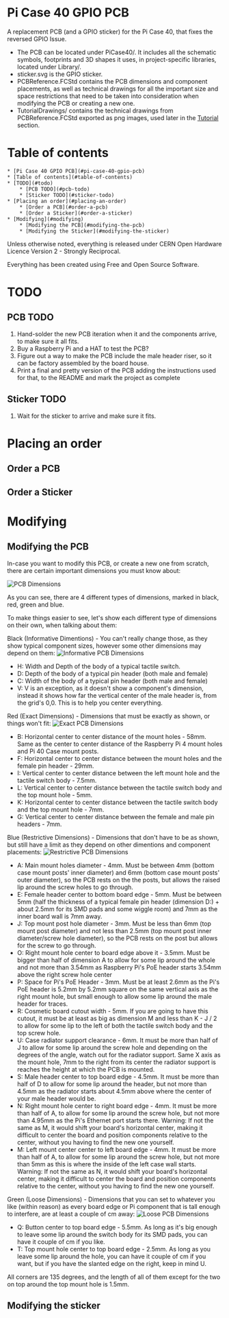 Pi Case 40 GPIO PCB
===================

A replacement PCB (and a GPIO sticker) for the Pi Case 40, that fixes the reversed GPIO Issue.

 - The PCB can be located under PiCase40/. It includes all the schematic symbols, footprints and 3D shapes it uses, in project-specific libraries, located under Library/.
 - sticker.svg is the GPIO sticker.
 - PCBReference.FCStd contains the PCB dimensions and component placements, as well as technical drawings for all the important size and space restrictions that need to be taken into consideration when modifying the PCB or creating a new one.
 - TutorialDrawings/ contains the technical drawings from PCBReference.FCStd exported as png images, used later in the [Tutorial](#Tutorial) section.

Table of contents
=================

<!--ts-->
    * [Pi Case 40 GPIO PCB](#pi-case-40-gpio-pcb)
    * [Table of contents](#table-of-contents)
    * [TODO](#todo)
        * [PCB TODO](#pcb-todo)
        * [Sticker TODO](#sticker-todo)
    * [Placing an order](#placing-an-order)
        * [Order a PCB](#order-a-pcb)
        * [Order a Sticker](#order-a-sticker)
    * [Modifying](#modifying)
        * [Modifying the PCB](#modifying-the-pcb)
        * [Modifying the Sticker](#modifying-the-sticker)
<!--te-->


Unless otherwise noted, everything is released under CERN Open Hardware Licence Version 2 - Strongly Reciprocal.

Everything has been created using Free and Open Source Software.

TODO
====


PCB TODO
--------

1. Hand-solder the new PCB iteration when it and the components arrive, to make sure it all fits.
2. Buy a Raspberry Pi and a HAT to test the PCB?
3. Figure out a way to make the PCB include the male header riser, so it can be factory assembled by the board house.
4. Print a final and pretty version of the PCB adding the instructions used for that, to the README and mark the project as complete

Sticker TODO
-------

1. Wait for the sticker to arrive and make sure it fits.

Placing an order
================


Order a PCB
-----------

Order a Sticker
---------------

Modifying
========


Modifying the PCB
-----------------

In-case you want to modify this PCB, or create a new one from scratch, there are certain important dimensions you must know about:

![PCB Dimensions](TutorialDrawings/Dimensions.png)

As you can see, there are 4 different types of dimensions, marked in black, red, green and blue.

To make things easier to see, let's show each different type of dimensions on their own, when talking about them:

Black (Informative Dimentions) - You can't really change those, as they show typical component sizes, however some other dimensions may depend on them:
![Informative PCB Dimensions](TutorialDrawings/Dimensions-Informative.png)

 - H: Width and Depth of the body of a typical tactile switch.
 - D: Depth of the body of a typical pin header (both male and female)
 - C: Width of the body of a typical pin header (both male and female)
 - V: V is an exception, as it doesn't show a component's dimension, instead it shows how far the vertical center of the male header is, from the grid's 0,0. This is to help you center everything.

Red (Exact Dimensions) - Dimensions that must be exactly as shown, or things won't fit:
![Exact PCB Dimensions](TutorialDrawings/Dimensions-Exact.png)

 - B: Horizontal center to center distance of the mount holes - 58mm. Same as the center to center distance of the Raspberry Pi 4 mount holes and Pi 40 Case mount posts.
 - F: Horizontal center to center distance between the mount holes and the female pin header - 29mm.
 - I: Vertical center to center distance between the left mount hole and the tactile switch body - 7.5mm.
 - L: Vertical center to center distance between the tactile switch body and the top mount hole - 5mm.
 - K: Horizontal center to center distance between the tactile switch body and the top mount hole - 7mm.
 - G: Vertical center to center distance between the female and male pin headers - 7mm.

Blue (Restrictive Dimensions) - Dimensions that don't have to be as shown, but still have a limit as they depend on other dimentions and component placements:
![Restrictive PCB Dimensions](TutorialDrawings/Dimensions-Restrictive.png)

 - A: Main mount holes diameter - 4mm. Must be between 4mm (bottom case mount posts' inner diameter) and 6mm (bottom case mount posts' outer diameter), so the PCB rests on the the posts, but allows the raised lip around the screw holes to go through.
 - E: Female header center to bottom board edge - 5mm. Must be between 5mm (half the thickness of a typical female pin header (dimension D:) + about 2.5mm for its SMD pads and some wiggle room) and 7mm as the inner board wall is 7mm away.
 - J: Top mount post hole diameter - 3mm. Must be less than 6mm (top mount post diameter) and not less than 2.5mm (top mount post inner diameter/screw hole diameter), so the PCB rests on the post but allows for the screw to go through.
 - O: Right mount hole center to board edge above it - 3.5mm. Must be bigger than half of dimension A to allow for some lip around the whole and not more than 3.54mm as Raspberry Pi's PoE header starts 3.54mm above the right screw hole center
 - P: Space for Pi's PoE Header - 3mm. Must be at least 2.6mm as the Pi's PoE header is 5.2mm by 5.2mm square on the same vertical axis as the right mount hole, but small enough to allow some lip around the male header for traces.
 - R: Cosmetic board cutout width - 5mm. If you are going to have this cutout, it must be at least as big as dimension M and less than K - J / 2 to allow for some lip to the left of both the tactile switch body and the top screw hole.
 - U: Case radiator support clearance - 6mm. It must be more than half of J to allow for some lip around the screw hole and depending on the degrees of the angle, watch out for the radiator support. Same X axis as the mount hole, 7mm to the right from its center the radiator support is reaches the height at which the PCB is mounted.
 - S: Male header center to top board edge - 4.5mm. It must be more than half of D to allow for some lip around the header, but not more than 4.5mm as the radiator starts about 4.5mm above where the center of your male header would be.
 - N: Right mount hole center to right board edge - 4mm. It must be more than half of A, to allow for some lip around the screw hole, but not more than 4.95mm as the Pi's Ethernet port starts there. Warning: If not the same as M, it would shift your board's horizontal center, making it difficult to center the board and position components relative to the center, without you having to find the new one yourself.
 - M: Left mount center center to left board edge - 4mm. It must be more than half of A, to allow for some lip around the screw hole, but not more than 5mm as this is where the inside of the left case wall starts. Warning: If not the same as N, it would shift your board's horizontal center, making it difficult to center the board and position components relative to the center, without you having to find the new one yourself.

Green (Loose Dimensions) - Dimensions that you can set to whatever you like (within reason) as every board edge or Pi component that is tall enough to interfere, are at least a couple of cm away:
![Loose PCB Dimensions](TutorialDrawings/Dimensions-Loose.png)

 - Q: Button center to top board edge - 5.5mm. As long as it's big enough to leave some lip around the switch body for its SMD pads, you can have it couple of cm if you like.
 - T: Top mount hole center to top board edge - 2.5mm. As long as you leave some lip around the hole, you can have it couple of cm if you want, but if you have the slanted edge on the right, keep in mind U.

All corners are 135 degrees, and the length of all of them except for the two on top around the top mount hole is 1.5mm.

Modifying the sticker
---------------------


